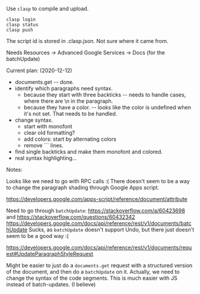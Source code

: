Use `clasp` to compile and upload.

```
clasp login
clasp status
clasp push
```

The script id is stored in .clasp.json.
Not sure where it came from.

Needs Resources -> Advanced Google Services -> Docs (for the batchUpdate)

Current plan: (2020-12-12)
- documents.get  -- done.
- identify which paragraphs need syntax.
  * because they start with three backticks
    -- needs to handle cases, where there are \n in the paragraph.
  * because they have a color.
    -- looks like the color is undefined when it's not set. That needs to be handled.
- change syntax.
  * start with monofont
  * clear old formatting?
  * add colors: start by alternating colors
  * remove ``` lines.
- find single backticks and make them monofont and colored.
- real syntax highlighting...

Notes:

Looks like we need to go with RPC calls :(
There doesn't seem to be a way to change the paragraph shading through
  Google Apps script.

https://developers.google.com/apps-script/reference/document/attribute

Need to go through `batchUpdate`:
https://stackoverflow.com/a/60423698 and https://stackoverflow.com/questions/60432342
https://developers.google.com/docs/api/reference/rest/v1/documents/batchUpdate
Sucks, as `batchUpdate` doesn't support Undo, but there just doesn't seem to be a good way :(

https://developers.google.com/docs/api/reference/rest/v1/documents/request#UpdateParagraphStyleRequest

Might be easier to just do a `documents.get` request with a structured version of the document, and then do a `batchUpdate` on it.
Actually, we need to change the syntax of the code segments. This is much easier with JS instead of batch-updates. (I believe)

